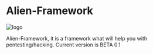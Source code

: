# Alien-Framework

![logo](https://github.com/colorblindpentester/Alien-Framework/blob/master/logo/logo1.png)

Alien-Framework, it is a framework what will help you with pentesting/hacking. Current version is BETA 0.1

